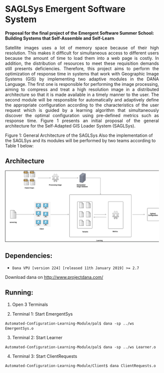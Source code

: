 # SAGLSys Emergent Software System

**Proposal for the final project of the** ​ **Emergent Software Summer School: Building Systems that Self-Assemble and Self-Learn**

<p align="justify"> Satellite images uses a lot of memory space because of their high resolution. This makes it difficult for simultaneous access to different users because the amount of time to load them into a web page is costly. In addition, the distribution of resources to meet these requisition demands still presents deficiencies. Therefore, this project aims to perform the optimization of response time in systems that work with Geographic Image Systems (GIS) by implementing two adaptive modules in the DANA Language. 
The first one is responsible for performing the image processing, aiming to compress and treat a high resolution image in a distributed architecture so that it is made available in a timely manner to the user. The second module will be responsible for automatically and adaptively define the appropriate configuration according to the characteristics of the user request which is guided by a learning algorithm that simultaneously discover the optimal configuration using pre-defined metrics such as response time. Figure 1 presents an initial proposal of the general architecture for the Self-Adapted GIS Loader System (SAGLSys). </p>

Figure 1: General Architecture of the SAGLSys
Also the implementation of the SAGLSys and its modules will be performed by two
teams according to Table 1 below:

## Architecture
![alt tag](https://github.com/maikynata/Emergent-Software-Systems/raw/master/Automated-Configuration-Learning-Module/architecture/arch.png)


## Dependencies:
 - `Dana VPU [version 224] [released 11th January 2019] >= 2.7`

Download dana on http://www.projectdana.com/

## Running:
 1. Open 3 Terminals

 2. Terminal 1: Start EmergentSys
 ```
 Automated-Configuration-Learning-Module/pal$ dana -sp ../ws EmergentSys.o
 ```
 3. Terminal 2: Start Learner
 ```
 Automated-Configuration-Learning-Module/pal$ dana -sp ../ws Learner.o
 ```
 4. Terminal 3: Start ClientRequests
 ```
 Automated-Configuration-Learning-Module/Client$ dana ClientRequests.o
 ```
